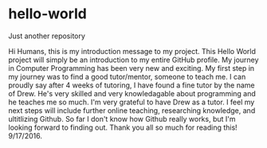 # hello-world
Just another repository 

Hi Humans, this is my introduction message to my project. This Hello World project will simply be an introduction to my entire GitHub profile. My journey in Computer Programming has been very new and exciting. My first step in my journey was to find a good tutor/mentor, someone to teach me. I can proudly say after 4 weeks of tutoring, I have found a fine tutor by the name of Drew. He's very skilled and very knowledagable about programming and he teaches me so much. I'm very grateful to have Drew as a tutor. I feel my next steps will include further online teaching, researching knowledge, and ultitlizing Github. So far I don't know how Github really works, but I'm looking forward to finding out. Thank you all so much for reading this! 9/17/2016.

